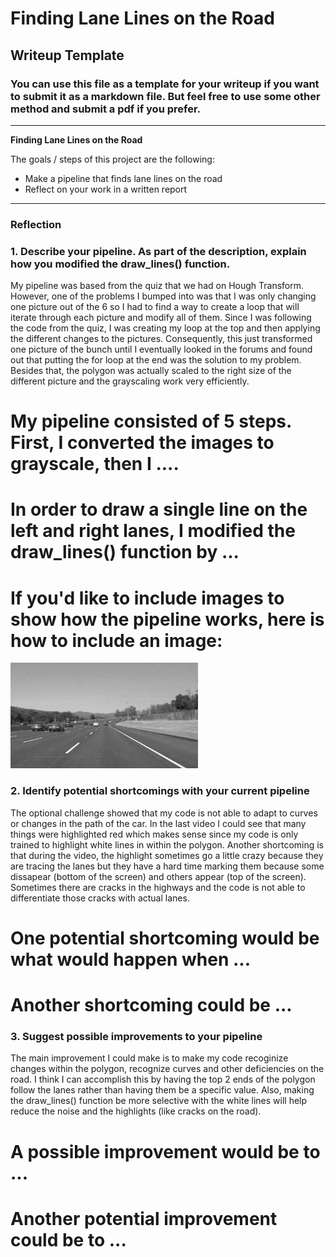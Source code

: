# **Finding Lane Lines on the Road** 

## Writeup Template

### You can use this file as a template for your writeup if you want to submit it as a markdown file. But feel free to use some other method and submit a pdf if you prefer.

---

**Finding Lane Lines on the Road**

The goals / steps of this project are the following:
* Make a pipeline that finds lane lines on the road
* Reflect on your work in a written report


[//]: # (Image References)

[image1]: ./examples/grayscale.jpg "Grayscale"

---

### Reflection

### 1. Describe your pipeline. As part of the description, explain how you modified the draw_lines() function.

My pipeline was based from the quiz that we had on Hough Transform. However, one of the problems I bumped into was that I was only changing one picture out of the 6 so I had to find a way to create a loop that will iterate through each picture and modify all of them. Since I was following the code from the quiz, I was creating my loop at the top and then applying the different changes to the pictures. Consequently, this just transformed one picture of the bunch until I eventually looked in the forums and found out that putting the for loop at the end was the solution to my problem.
Besides that, the polygon was actually scaled to the right size of the different picture and the grayscaling work very efficiently.

# My pipeline consisted of 5 steps. First, I converted the images to grayscale, then I .... 

# In order to draw a single line on the left and right lanes, I modified the draw_lines() function by ...

# If you'd like to include images to show how the pipeline works, here is how to include an image: 

![alt text][image1]


### 2. Identify potential shortcomings with your current pipeline

The optional challenge showed that my code is not able to adapt to curves or changes in the path of the car. In the last video I could see that many things were highlighted red which makes sense since my code is only trained to highlight white lines in within the polygon.
Another shortcoming is that during the video, the highlight sometimes go a little crazy because they are tracing the lanes but they have a hard time marking them because some dissapear (bottom of the screen) and others appear (top of the screen). Sometimes there are cracks in the highways and the code is not able to differentiate those cracks with actual lanes.

# One potential shortcoming would be what would happen when ... 

# Another shortcoming could be ...


### 3. Suggest possible improvements to your pipeline

The main improvement I could make is to make my code recoginize changes within the polygon, recognize curves and other deficiencies on the road. I think I can accomplish this by having the top 2 ends of the polygon follow the lanes rather than having them be a specific value. Also, making the draw_lines() function be more selective with the white lines will help reduce the noise and the highlights (like cracks on the road). 

# A possible improvement would be to ...

# Another potential improvement could be to ...
